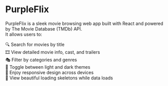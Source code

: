 # PurpleFlix

PurpleFlix is a sleek movie browsing web app built with React and powered by The Movie Database (TMDb) API.  
It allows users to:

🔍 Search for movies by title  
🎞️ View detailed movie info, cast, and trailers  
🎭 Filter by categories and genres  
🌙 Toggle between light and dark themes  
📱 Enjoy responsive design across devices  
📂 View beautiful loading skeletons while data loads
